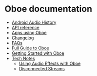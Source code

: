 Oboe documentation
===
- [Android Audio History](AndroidAudioHistory.md)
- [API reference](https://google.github.io/oboe/reference/)
- [Apps using Oboe](AppsUsingOboe.md)
- [Changelog](ChangeLog.md)
- [FAQs](FAQ.md)
- [Full Guide to Oboe](FullGuide.md)
- [Getting Started with Oboe](GettingStarted.md)
- [Tech Notes](notes/)
  - [Using Audio Effects with Oboe](notes/effects.md)
  - [Disconnected Streams](notes/disconnect.md)



